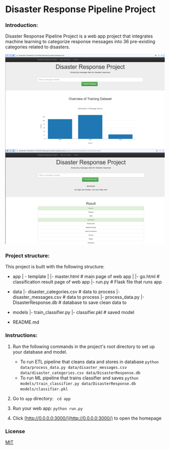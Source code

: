 # Disaster Response Pipeline Project

### Introduction:

Disaster Response Pipeline Project is a web app project that integrates machine learning to categorize response messages into 36 pre-existing categories related to disasters.

![alt-text-1](image_resource/dashboard.png "dashboard") 
![alt-text-2](image_resource/predict.png "predict")

### Project structure:

This project is built with the following structure:

* app
  | - template
  | |- master.html # main page of web app
  | |- go.html # classification result page of web app
  |- run.py # Flask file that runs app

* data
  |- disaster_categories.csv # data to process
  |- disaster_messages.csv # data to process
  |- process_data.py
  |- DisasterResponse.db # database to save clean data to

* models
  |- train_classifier.py
  |- classifier.pkl # saved model
  
* README.md

### Instructions:

1. Run the following commands in the project's root directory to set up your database and model.

   - To run ETL pipeline that cleans data and stores in database
     `python data/process_data.py data/disaster_messages.csv data/disaster_categories.csv data/DisasterResponse.db`
   - To run ML pipeline that trains classifier and saves
     `python models/train_classifier.py data/DisasterResponse.db models/classifier.pkl`
2. Go to `app` directory: ` cd app`
3. Run your web app: `python run.py`
4. Click [http://0.0.0.0:3000/](http://0.0.0.0:3000/) to open the homepage

### **License**

[MIT](https://github.com/lexuansanh)
